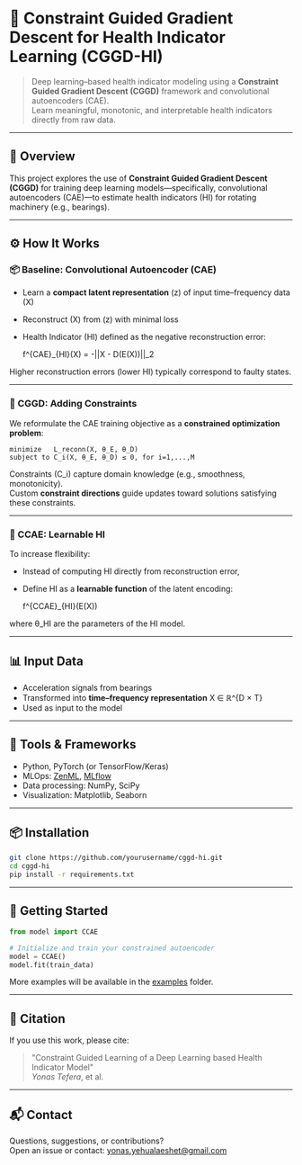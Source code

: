 # 🧩 Constraint Guided Gradient Descent for Health Indicator Learning (CGGD-HI)

> Deep learning–based health indicator modeling using a **Constraint Guided Gradient Descent (CGGD)** framework and convolutional autoencoders (CAE).  
> Learn meaningful, monotonic, and interpretable health indicators directly from raw data.

---

## 📌 Overview

This project explores the use of **Constraint Guided Gradient Descent (CGGD)** for training deep learning models—specifically, convolutional autoencoders (CAE)—to estimate health indicators (HI) for rotating machinery (e.g., bearings).

---

## ⚙️ How It Works

### 📦 Baseline: Convolutional Autoencoder (CAE)
- Learn a **compact latent representation** (z) of input time–frequency data (X)
- Reconstruct (X) from (z) with minimal loss
- Health Indicator (HI) defined as the negative reconstruction error:

    f^{CAE}_{HI}(X) = -||X - D(E(X))||_2

Higher reconstruction errors (lower HI) typically correspond to faulty states.

---

### 🧠 CGGD: Adding Constraints
We reformulate the CAE training objective as a **constrained optimization problem**:

    minimize   L_reconn(X, θ_E, θ_D)
    subject to C_i(X, θ_E, θ_D) ≤ 0, for i=1,...,M

Constraints (C_i) capture domain knowledge (e.g., smoothness, monotonicity).  
Custom **constraint directions** guide updates toward solutions satisfying these constraints.

---

### 🔧 CCAE: Learnable HI
To increase flexibility:
- Instead of computing HI directly from reconstruction error,
- Define HI as a **learnable function** of the latent encoding:

    f^{CCAE}_{HI}(E(X))

where θ_HI are the parameters of the HI model.

---

## 📊 Input Data
- Acceleration signals from bearings
- Transformed into **time–frequency representation** X ∈ ℝ^{D × T}
- Used as input to the model

---

## 🧰 Tools & Frameworks
- Python, PyTorch (or TensorFlow/Keras)
- MLOps: [ZenML](https://zenml.io/), [MLflow](https://mlflow.org/)
- Data processing: NumPy, SciPy
- Visualization: Matplotlib, Seaborn

---

## 📦 Installation

```bash
git clone https://github.com/yourusername/cggd-hi.git
cd cggd-hi
pip install -r requirements.txt
```

---

## 🚀 Getting Started

```python
from model import CCAE

# Initialize and train your constrained autoencoder
model = CCAE()
model.fit(train_data)
```

More examples will be available in the [examples](./examples) folder.

---

## 📜 Citation

If you use this work, please cite:
> "Constraint Guided Learning of a Deep Learning based Health Indicator Model"  
> *Yonas Tefera*, et al.

---

## 📬 Contact
Questions, suggestions, or contributions?  
Open an issue or contact: [yonas.yehualaeshet@gmail.com](mailto:yonas.yehualaeshet@gmail.com)
